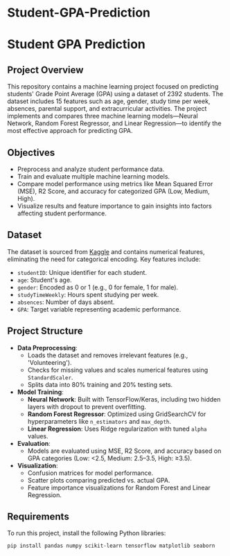 # Student-GPA-Prediction

# Student GPA Prediction

## Project Overview
This repository contains a machine learning project focused on predicting students' Grade Point Average (GPA) using a dataset of 2392 students. The dataset includes 15 features such as age, gender, study time per week, absences, parental support, and extracurricular activities. The project implements and compares three machine learning models—Neural Network, Random Forest Regressor, and Linear Regression—to identify the most effective approach for predicting GPA.

## Objectives
- Preprocess and analyze student performance data.
- Train and evaluate multiple machine learning models.
- Compare model performance using metrics like Mean Squared Error (MSE), R2 Score, and accuracy for categorized GPA (Low, Medium, High).
- Visualize results and feature importance to gain insights into factors affecting student performance.

## Dataset
The dataset is sourced from [Kaggle](https://www.kaggle.com/code/annastasy/predicting-students-grades/input) and contains numerical features, eliminating the need for categorical encoding. Key features include:
- `studentID`: Unique identifier for each student.
- `age`: Student's age.
- `gender`: Encoded as 0 or 1 (e.g., 0 for female, 1 for male).
- `studyTimeWeekly`: Hours spent studying per week.
- `absences`: Number of days absent.
- `GPA`: Target variable representing academic performance.

## Project Structure
- **Data Preprocessing**:
  - Loads the dataset and removes irrelevant features (e.g., 'Volunteering').
  - Checks for missing values and scales numerical features using `StandardScaler`.
  - Splits data into 80% training and 20% testing sets.
- **Model Training**:
  - **Neural Network**: Built with TensorFlow/Keras, including two hidden layers with dropout to prevent overfitting.
  - **Random Forest Regressor**: Optimized using GridSearchCV for hyperparameters like `n_estimators` and `max_depth`.
  - **Linear Regression**: Uses Ridge regularization with tuned `alpha` values.
- **Evaluation**:
  - Models are evaluated using MSE, R2 Score, and accuracy based on GPA categories (Low: <2.5, Medium: 2.5–3.5, High: ≥3.5).
- **Visualization**:
  - Confusion matrices for model performance.
  - Scatter plots comparing predicted vs. actual GPA.
  - Feature importance visualizations for Random Forest and Linear Regression.

## Requirements
To run this project, install the following Python libraries:
```bash
pip install pandas numpy scikit-learn tensorflow matplotlib seaborn
